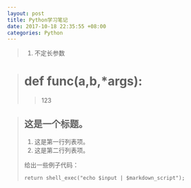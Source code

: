 ```yaml
---
layout: post
title: Python学习笔记
date: 2017-10-18 22:35:55 +08:00
categories: Python
---
```



> 1. 不定长参数

># def func(a,b,*args):
>> 123



> ## 这是一个标题。
>
> 1.   这是第一行列表项。
> 2.   这是第二行列表项。
>
> 给出一些例子代码：
>
>     return shell_exec("echo $input | $markdown_script");
